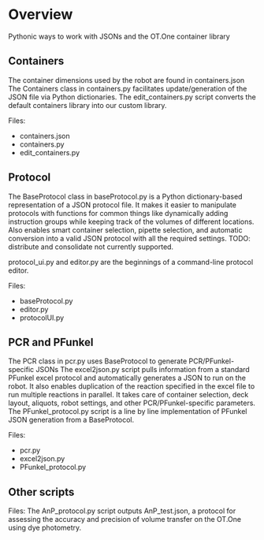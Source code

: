# Overview
Pythonic ways to work with JSONs and the OT.One container library  
## Containers
The container dimensions used by the robot are found in containers.json
The Containers class in containers.py facilitates update/generation of the JSON
file via Python dictionaries.
The edit_containers.py script converts the default containers library into our
custom library.

Files:
- containers.json
- containers.py
- edit_containers.py

## Protocol
The BaseProtocol class in baseProtocol.py is a Python dictionary-based
representation of a JSON protocol file. It makes it easier to manipulate
protocols with functions for common things like dynamically adding instruction
groups while keeping track of the volumes of different locations. Also enables
smart container selection, pipette selection, and automatic conversion into a
valid JSON protocol with all the required settings. TODO: distribute and
consolidate not currently supported.

protocol_ui.py and editor.py are the beginnings of a command-line protocol editor.

Files:
- baseProtocol.py
- editor.py
- protocolUI.py

## PCR and PFunkel
The PCR class in pcr.py uses BaseProtocol to generate PCR/PFunkel-specific JSONs
The excel2json.py script pulls information from a standard PFunkel excel protocol and
automatically generates a JSON to run on the robot. It also enables duplication of
the reaction specified in the excel file to run multiple reactions in parallel.
It takes care of container selection, deck layout, aliquots, robot settings, and
other PCR/PFunkel-specific parameters.
The PFunkel_protocol.py script is a line by line implementation of PFunkel JSON
generation from a BaseProtocol.

Files:
- pcr.py
- excel2json.py
- PFunkel_protocol.py

## Other scripts
Files:
The AnP_protocol.py script outputs AnP_test.json, a protocol for assessing the
accuracy and precision of volume transfer on the OT.One using dye photometry.
